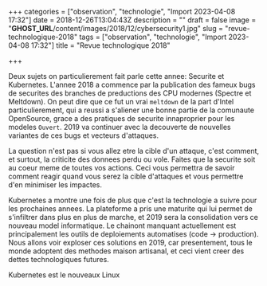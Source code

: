 +++
categories = ["observation", "technologie", "Import 2023-04-08 17:32"]
date = 2018-12-26T13:04:43Z
description = ""
draft = false
image = "__GHOST_URL__/content/images/2018/12/cybersecurity1.jpg"
slug = "revue-technologique-2018"
tags = ["observation", "technologie", "Import 2023-04-08 17:32"]
title = "Revue technologique 2018"

+++


Deux sujets on particulierement fait parle cette annee: Securite et Kubernetes. L'annee 2018 a commence par la publication des fameux bugs de securites des branches de preductions des CPU modernes (Spectre et Meltdown). On peut dire que ce fut un vrai `meltdown` de la part d'Intel particulierement, qui a reussi a s'aliener une bonne partie de la comunaute OpenSource, grace a des pratiques de securite innaproprier pour les modeles `Ouvert`. 2019 va continuer avec la decouverte de nouvelles variantes de ces bugs et vecteurs d'attaques.

La question n'est pas si vous allez etre la cible d'un attaque, c'est comment, et surtout, la criticite des donnees perdu ou vole. Faites que la securite soit au coeur meme de toutes vos actions. Ceci vous permettra de savoir comment reagir quand vous serez la cible d'attaques et vous permettre d'en minimiser les impactes.

Kubernetes a montre une fois de plus que c'est la technologie a suivre pour les prochaines annees. La plateforme a pris une maturite qui lui permet de s'infiltrer dans plus en plus de marche, et 2019 sera la consolidation vers ce nouveau model informatique. Le chainont manquant actuellement est principalement les outils de deploiements automatises (code -> production). Nous allons voir exploser ces solutions en 2019, car presentement, tous le monde adoptent des methodes maison artisanal, et ceci vient creer des dettes technologiques futures.

Kubernetes est le nouveaux Linux

